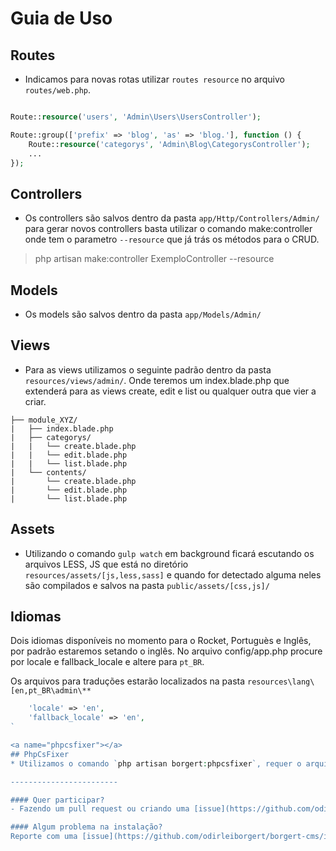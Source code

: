 
# Guia de Uso

<a name="routes"></a>
## Routes
* Indicamos para novas rotas utilizar `routes resource` no arquivo `routes/web.php`.

```php

Route::resource('users', 'Admin\Users\UsersController');

Route::group(['prefix' => 'blog', 'as' => 'blog.'], function () {
    Route::resource('categorys', 'Admin\Blog\CategorysController');
    ...
});

```

<a name="controllers"></a>
## Controllers
* Os controllers são salvos dentro da pasta `app/Http/Controllers/Admin/` para gerar novos controllers basta utilizar o comando make:controller onde tem o parametro `--resource` que já trás os métodos para o CRUD. 

> php artisan make:controller ExemploController --resource

<a name="models"></a>
## Models
* Os models são salvos dentro da pasta `app/Models/Admin/`

<a name="views"></a>
## Views
* Para as views utilizamos o seguinte padrão dentro da pasta `resources/views/admin/`. Onde teremos um index.blade.php que extenderá para as views create, edit e list ou qualquer outra que vier a criar.

```
├── module_XYZ/
|	├── index.blade.php
|	├── categorys/
|   |	└── create.blade.php
|   |	└── edit.blade.php
|   |	└── list.blade.php
| 	└── contents/
|   	└── create.blade.php
|   	└── edit.blade.php
|   	└── list.blade.php
```

<a name="assets"></a>
## Assets
* Utilizando o comando `gulp watch` em background ficará escutando os arquivos LESS, JS que está  no diretório `resources/assets/[js,less,sass]` e quando for detectado alguma neles são compilados e salvos na pasta `public/assets/[css,js]/`

<a name="languages"></a>
## Idiomas
Dois idiomas disponíveis no momento para o Rocket, Portuguès e Inglês, por padrão estaremos setando o inglês. 
No arquivo config/app.php procure por locale e fallback_locale e altere para `pt_BR`.

Os arquivos para traduções estarão localizados na pasta `resources\lang\[en,pt_BR\admin\**`

```php
    'locale' => 'en',
    'fallback_locale' => 'en',
`

<a name="phpcsfixer"></a>
## PhpCsFixer
* Utilizamos o comando `php artisan borgert:phpcsfixer`, requer o arquivo phpcsfixer.phar 

------------------------

#### Quer participar?
- Fazendo um pull request ou criando uma [issue](https://github.com/odirleiborgert/borgert-cms/issues).

#### Algum problema na instalação?
Reporte com uma [issue](https://github.com/odirleiborgert/borgert-cms/issues).


